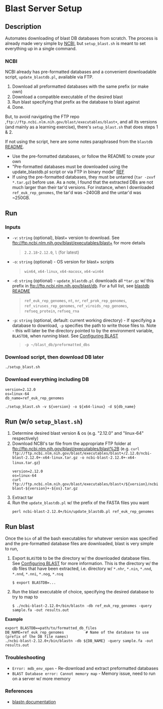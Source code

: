 # Blast Server Setup

## Description
Automates downloading of blast DB databases from scratch. The process is already made very simple by [NCBI](https://ftp.ncbi.nlm.nih.gov/blast/documents/blastdb.html), but `setup_blast.sh` is meant to set everything up in a single command.

### NCBI
NCBI already has pre-formatted databases and a convenient downloadable script, `update_blastdb.pl`, available via FTP.
  1. Download all preformatted databases with the same prefix (or make own) 
  2. Download a compatible executable of the desired blast
  3. Run blast specifying that prefix as the database to blast against
  4. Done.

But, to avoid navigating the FTP repo ,`ftp://ftp.ncbi.nlm.nih.gov/blast/executables/blast+`, and all its versions (and mainly as a learning exercise), there's `setup_blast.sh` that does steps 1 & 2.

If not using the script, here are some notes paraphrased from the `blastdb` [README](https://ftp.ncbi.nlm.nih.gov/blast/documents/blastdb.html).
* Use the pre-formatted databases, or follow the README to create your own
* "Pre-formatted databases must be downloaded using the update_blastdb.pl script or via FTP in binary mode" [REF](https://ftp.ncbi.nlm.nih.gov/blast/documents/blastdb.html)
* If using the pre-formatted databases, they must be untarred (`tar -zxvf *.tar.gz`) before use. As a note, I found that the extracted DBs are not much larger than their tar'd versions. For instance, when I downloaded `ref_euk_rep_genomes`, the tar'd was ~240GB and the untar'd was ~250GB.

## Run
### Inputs
* `-v`: `string` (optional), blast+ version to download. See ftp://ftp.ncbi.nlm.nih.gov/blast/executables/blast+ for more details
  > `2.2.18`-`2.12.0`, `l` (for latest)
* `-o`: `string` (optional) - OS version for blast+ scripts
  > `win64`, `x64-linux`, `x64-macosx`, `x64-win64`
* `-d`: `string` (optional) -  `update_blastdb.pl` downloads all `*tar.gz` w/ this prefix in ftp://ftp.ncbi.nlm.nih.gov/blast/db. For a full list, see [blastdb README](https://ftp.ncbi.nlm.nih.gov/blast/documents/blastdb.html)
  > `ref_euk_rep_genomes`, `nt`, `nr`, `ref_prok_rep_genomes`, `ref_viruses_rep_genomes`, `ref_viroids_rep_genomes`, `refseq_protein`, `refseq_rna`
* `-p`: `string` (optional, default: current working directory) - If specifying a database to download, `-p` specifies the path to write those files to. Note - this will later be the directory pointed to by the environment variable, `BLASTDB`, when running blast. See [Configuring BLAST](https://www.ncbi.nlm.nih.gov/books/NBK569858/)
  > `-p ~/blast_db/preformatted_dbs`

### Download script, then download DB later
```
./setup_blast.sh
```

### Download everything including DB 
```
version=2.12.0
os=linux-64
db_name=ref_euk_rep_genomes

./setup_blast.sh -v ${version} -o ${x64-linux} -d ${db_name}
```

## Run (w/o `setup_blast.sh`)
1. Determine desired blast version & os (e.g. "2.12.0" and "linux-64" respectively)
2. Download NCBI's tar file from the appropriate FTP folder at ftp://ftp.ncbi.nlm.nih.gov/blast/executables/blast%2B (e.g. `curl ftp://ftp.ncbi.nlm.nih.gov/blast/executables/blast+/2.12.0/ncbi-blast-2.12.0+-x64-linux.tar.gz -o ncbi-blast-2.12.0+-x64-linux.tar.gz`)
    ```
    version=2.12.0
    os=linux-64
    curl ftp://ftp.ncbi.nlm.nih.gov/blast/executables/blast+/${version}/ncbi-blast-${version}+-${os}.tar.gz
    ```
3. Extract tar
4. Run the `update_blastdb.pl` w/ the prefix of the FASTA files you want
    ```
    perl ncbi-blast-2.12.0+/bin/update_blastdb.pl ref_euk_rep_genomes
    ```

## Run blast
Once the `bin` of all the bash executables for whatever version was specified and the pre-formatted database files are downloaded, blast is very simple to run,
1. Export `BLASTDB` to be the directory w/ the downloaded database files. See [Configuring BLAST](https://www.ncbi.nlm.nih.gov/books/NBK569858/) for more information. This is the directory w/ the db files that have been extracted, i.e. directory w/ `*.nhr`, `*.nin`, `*.nnd`, `*.nnd`, `*.nni`, `*.nog`, `*.nsq`
    ```
    $ export BLASTDB=...
    ```
2. Run the blast executable of choice, specifying the desired database to try to map to
    ```
    $ ./ncbi-blast-2.12.0+/bin/blastn -db ref_euk_rep_genomes -query sample.fa -out results.out
    ```

**Example**
```
export BLASTDB==path/to/formatted_db_files
DB_NAME=ref_euk_rep_genomes          # Name of the database to use (prefix of the DB file names)
./ncbi-blast-2.12.0+/bin/blastn -db ${DB_NAME} -query sample.fa -out results.out
```

### Troubleshooting
* `Error: mdb_env_open` - Re-download and extract preformatted databases
* `BLAST Database error: Cannot memory map` - Memory issue, need to run on a server w/ more memory
### References
* [blastn documentation](https://www.ncbi.nlm.nih.gov/books/NBK569856/)
